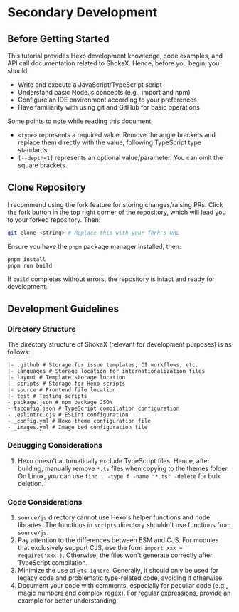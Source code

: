 # Secondary Development

## Before Getting Started

This tutorial provides Hexo development knowledge, code examples, and API call documentation related to ShokaX. Hence, before you begin, you should:

- Write and execute a JavaScript/TypeScript script
- Understand basic Node.js concepts (e.g., import and npm)
- Configure an IDE environment according to your preferences
- Have familiarity with using git and GitHub for basic operations

Some points to note while reading this document:

- `<type>` represents a required value. Remove the angle brackets and replace them directly with the value, following TypeScript type standards.
- `[--depth=1]` represents an optional value/parameter. You can omit the square brackets.

## Clone Repository

I recommend using the fork feature for storing changes/raising PRs. Click the fork button in the top right corner of the repository, which will lead you to your forked repository. Then:

```bash
git clone <string> # Replace this with your fork's URL
```

Ensure you have the `pnpm` package manager installed, then:

```shell
pnpm install
pnpm run build
```

If `build` completes without errors, the repository is intact and ready for development.

## Development Guidelines

### Directory Structure

The directory structure of ShokaX (relevant for development purposes) is as follows:

```text
|- .github # Storage for issue templates, CI workflows, etc.
|- languages # Storage location for internationalization files
|- layout # Template storage location
|- scripts # Storage for Hexo scripts
|- source # Frontend file location
|- test # Testing scripts
- package.json # npm package JSON
- tsconfig.json # TypeScript compilation configuration
- .eslintrc.cjs # ESLint configuration
- _config.yml # Hexo theme configuration file
- _images.yml # Image bed configuration file
```

### Debugging Considerations

1. Hexo doesn't automatically exclude TypeScript files. Hence, after building, manually remove `*.ts` files when copying to the themes folder. On Linux, you can use `find . -type f -name "*.ts" -delete` for bulk deletion.

### Code Considerations

1. `source/js` directory cannot use Hexo's helper functions and node libraries. The functions in `scripts` directory shouldn't use functions from `source/js`.
2. Pay attention to the differences between ESM and CJS. For modules that exclusively support CJS, use the form `import xxx = require('xxx')`. Otherwise, the files won't generate correctly after TypeScript compilation.
3. Minimize the use of `@ts-ignore`. Generally, it should only be used for legacy code and problematic type-related code, avoiding it otherwise.
4. Document your code with comments, especially for peculiar code (e.g., magic numbers and complex regex). For regular expressions, provide an example for better understanding.
